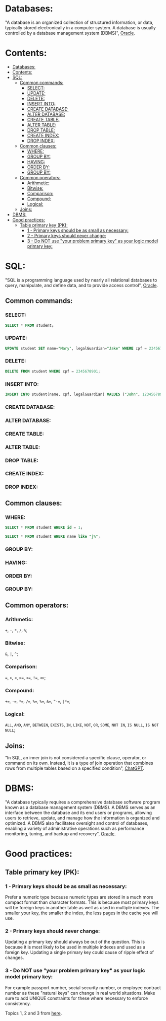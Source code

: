 # Databases:

"A database is an organized collection of structured information, or data,
typically stored electronically in a computer system. A database is usually
controlled by a database management system (DBMS)", 
[Oracle](https://www.oracle.com/database/what-is-database/#:~:text=A%20database%20is%20an%20organized,database%20management%20system%20(DBMS).).

# Contents:

- [Databases:](#databases)
- [Contents:](#contents)
- [SQL:](#sql)
  - [Common commands:](#common-commands)
    - [SELECT:](#select)
    - [UPDATE:](#update)
    - [DELETE:](#delete)
    - [INSERT INTO:](#insert-into)
    - [CREATE DATABASE:](#create-database)
    - [ALTER DATABASE:](#alter-database)
    - [CREATE TABLE:](#create-table)
    - [ALTER TABLE:](#alter-table)
    - [DROP TABLE:](#drop-table)
    - [CREATE INDEX:](#create-index)
    - [DROP INDEX:](#drop-index)
  - [Common clauses:](#common-clauses)
    - [WHERE:](#where)
    - [GROUP BY:](#group-by)
    - [HAVING:](#having)
    - [ORDER BY:](#order-by)
    - [GROUP BY:](#group-by-1)
  - [Common operators:](#common-operators)
    - [Arithmetic:](#arithmetic)
    - [Bitwise:](#bitwise)
    - [Comparison:](#comparison)
    - [Compound:](#compound)
    - [Logical:](#logical)
  - [Joins:](#joins)
- [DBMS:](#dbms)
- [Good practices:](#good-practices)
  - [Table primary key (PK):](#table-primary-key-pk)
    - [1 - Primary keys should be as small as necessary:](#1---primary-keys-should-be-as-small-as-necessary)
    - [2 - Primary keys should never change:](#2---primary-keys-should-never-change)
    - [3 - Do NOT use "your problem primary key" as your logic model primary key:](#3---do-not-use-your-problem-primary-key-as-your-logic-model-primary-key)

# SQL:

"SQL is a programming language used by nearly all relational databases to query,
manipulate, and define data, and to provide access control",
[Oracle](https://www.oracle.com/database/what-is-database/#:~:text=A%20database%20is%20an%20organized,database%20management%20system%20(DBMS).).

## Common commands:

### SELECT:

```sql
SELECT * FROM student;
```

### UPDATE:

```sql
UPDATE student SET name="Mary", legalGuardian="Jake" WHERE cpf = 2345678901;
```

### DELETE:

```sql
DELETE FROM student WHERE cpf = 2345678901;
```

### INSERT INTO:

```sql
INSERT INTO student(name, cpf, legalGuardian) VALUES ("John", 1234567890, "Paul");
```

### CREATE DATABASE:

### ALTER DATABASE:

### CREATE TABLE:

### ALTER TABLE:

### DROP TABLE:

### CREATE INDEX:

### DROP INDEX:

## Common clauses:

### WHERE:

```sql
SELECT * FROM student WHERE id = 1;
```

```sql
SELECT * FROM student WHERE name like "j%";
```

### GROUP BY:

### HAVING:

### ORDER BY:

### GROUP BY:

## Common operators:

### Arithmetic:

`+`, `-`, `*`, `/`, `%`;

### Bitwise:

`&`, `|`, `^`;

### Comparison:

`=`, `>`, `<`, `>=`, `<=`, `!=`, `<>`;

### Compound:

`+=`, `-=`, `*=`, `/=`, `%=`, `%=`, `&=`, `^-=`, `|*=`;

### Logical:

`ALL`, `AND`, `ANY`, `BETWEEN`, `EXISTS`, `IN`, `LIKE`, `NOT`, `OR`, `SOME`,
`NOT IN`, `IS NULL`, `IS NOT NULL`;

## Joins:

"In SQL, an inner join is not considered a specific clause, operator, or command
on its own. Instead, it is a type of join operation that combines rows from
multiple tables based on a specified condition", 
[ChatGPT](https://chat.openai.com/share/c2c7eef3-9b6d-4952-b676-9f33b0557d61).

# DBMS:

"A database typically requires a comprehensive database software program known as
a database management system (DBMS). A DBMS serves as an interface between the
database and its end users or programs, allowing users to retrieve, update, and
manage how the information is organized and optimized. A DBMS also facilitates
oversight and control of databases, enabling a variety of administrative
operations such as performance monitoring, tuning, and backup and recovery",
[Oracle](https://www.oracle.com/database/what-is-database/#:~:text=A%20database%20is%20an%20organized,database%20management%20system%20(DBMS).).

# Good practices:

## Table primary key (PK):

### 1 - Primary keys should be as small as necessary:

Prefer a numeric type because numeric types are stored in a much more compact
format than character formats. This is because most primary keys will be foreign
keys in another table as well as used in multiple indexes. The smaller your key,
the smaller the index, the less pages in the cache you will use.

### 2 - Primary keys should never change:

Updating a primary key should always be out of the question. This is because it
is most likely to be used in multiple indexes and used as a foreign key.
Updating a single primary key could cause of ripple effect of changes.

### 3 - Do NOT use "your problem primary key" as your logic model primary key:

For example passport number, social security number, or employee contract number
as these "natural keys" can change in real world situations. Make sure to add
UNIQUE constraints for these where necessary to enforce consistency.

Topics 1, 2 and 3 from [here](https://stackoverflow.com/questions/337503/whats-the-best-practice-for-primary-keys-in-tables).